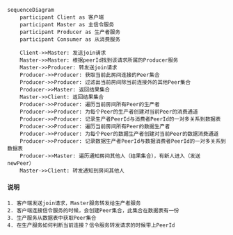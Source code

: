 ```mermaid
sequenceDiagram
    participant Client as 客户端
    participant Master as 主信令服务
    participant Producer as 生产者服务
    participant Consumer as 从消费服务
    
    Client->>Master: 发送join请求
    Master->>Master: 根据peerId找到该请求所属的Producer服务
    Master->>Producer: 转发送join请求
    Producer->>Producer: 获取当前此房间连接的Peer集合
    Producer->>Producer: 过滤出当前房间除当前连接外的其他Peer集合
    Producer->>Master: 返回结果集合
    Master->>Client: 返回结果集合
    Producer->>Producer: 遍历当前房间所有Peer的生产者
    Producer->>Producer: 为每个Peer的生产者创建对当前Peer的消费通道
    Producer->>Producer: 记录生产者PeerId与消费者PeerId的一对多关系到数据表
    Producer->>Producer: 遍历当前房间所有Peer的数据生产者
    Producer->>Producer: 为每个Peer的数据生产者创建对当前Peer的数据消费通道
    Producer->>Producer: 记录数据生产者PeerId与数据消费者PeerId的一对多关系到数据表
    Producer->>Master: 遍历通知房间其他人（结果集合），有新人进入（发送newPeer）
    Master->>Client: 转发通知到房间其他人
```

#### 说明

    1. 客户端发送join请求，Master服务转发给生产者服务
    2. 客户端连接信令服务的时候，会创建Peer集合，此集合在数据表有一份
    3. 生产服务从数据表中获取Peer集合
    4. 在生产服务如何判断当前连接？信令服务转发请求的时候带上PeerId
